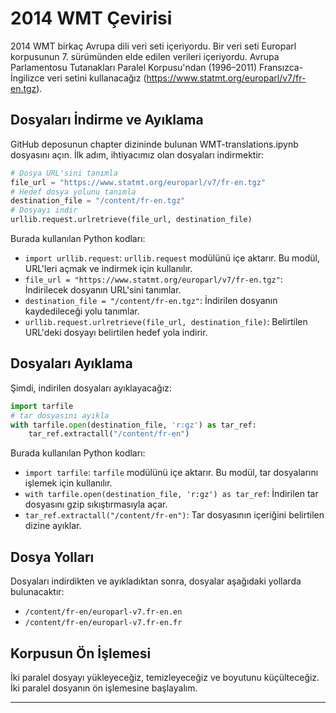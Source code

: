 # 2014 WMT Çevirisi

2014 WMT birkaç Avrupa dili veri seti içeriyordu. Bir veri seti Europarl korpusunun 7. sürümünden elde edilen verileri içeriyordu. Avrupa Parlamentosu Tutanakları Paralel Korpusu'ndan (1996–2011) Fransızca-İngilizce veri setini kullanacağız (https://www.statmt.org/europarl/v7/fr-en.tgz).

## Dosyaları İndirme ve Ayıklama

GitHub deposunun chapter dizininde bulunan WMT-translations.ipynb dosyasını açın. İlk adım, ihtiyacımız olan dosyaları indirmektir:
```python
# Dosya URL'sini tanımla
file_url = "https://www.statmt.org/europarl/v7/fr-en.tgz"
# Hedef dosya yolunu tanımla
destination_file = "/content/fr-en.tgz"
# Dosyayı indir
urllib.request.urlretrieve(file_url, destination_file)
```
Burada kullanılan Python kodları:
- `import urllib.request`: `urllib.request` modülünü içe aktarır. Bu modül, URL'leri açmak ve indirmek için kullanılır.
- `file_url = "https://www.statmt.org/europarl/v7/fr-en.tgz"`: İndirilecek dosyanın URL'sini tanımlar.
- `destination_file = "/content/fr-en.tgz"`: İndirilen dosyanın kaydedileceği yolu tanımlar.
- `urllib.request.urlretrieve(file_url, destination_file)`: Belirtilen URL'deki dosyayı belirtilen hedef yola indirir.

## Dosyaları Ayıklama

Şimdi, indirilen dosyaları ayıklayacağız:
```python
import tarfile
# tar dosyasını ayıkla
with tarfile.open(destination_file, 'r:gz') as tar_ref:
    tar_ref.extractall("/content/fr-en")
```
Burada kullanılan Python kodları:
- `import tarfile`: `tarfile` modülünü içe aktarır. Bu modül, tar dosyalarını işlemek için kullanılır.
- `with tarfile.open(destination_file, 'r:gz') as tar_ref`: İndirilen tar dosyasını gzip sıkıştırmasıyla açar.
- `tar_ref.extractall("/content/fr-en")`: Tar dosyasının içeriğini belirtilen dizine ayıklar.

## Dosya Yolları

Dosyaları indirdikten ve ayıkladıktan sonra, dosyalar aşağıdaki yollarda bulunacaktır:
- `/content/fr-en/europarl-v7.fr-en.en`
- `/content/fr-en/europarl-v7.fr-en.fr`

## Korpusun Ön İşlemesi

İki paralel dosyayı yükleyeceğiz, temizleyeceğiz ve boyutunu küçülteceğiz. İki paralel dosyanın ön işlemesine başlayalım.

---

